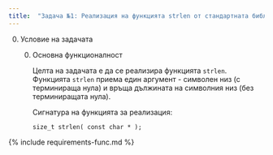 ```yaml
---
title:  "Задача №1: Реализация на функцията strlen от стандартната библиотека"
---
```

0. Условие на задачата

   0. Основна функционалност

      Целта на задачата е да се реализира функцията `strlen`. Функцията `strlen` приема един аргумент - символен низ (с терминираща нула) и връща дължината на символния низ (без терминиращата нула).

      Сигнатура на функцията за реализация:
      ```
      size_t strlen( const char * );
      ```

{% include requirements-func.md %}

